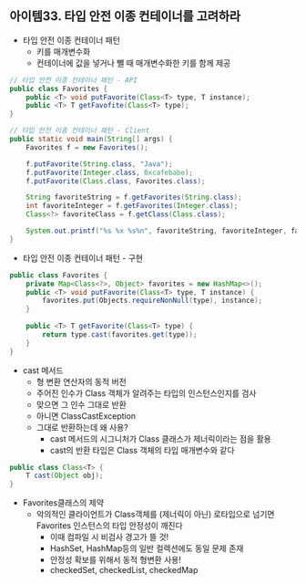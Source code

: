 ## 아이템33. 타입 안전 이종 컨테이너를 고려하라
* 타입 안전 이종 컨테이너 패턴
	* 키를 매개변수화
	* 컨테이너에 값을 넣거나 뺄 때 매개변수화한 키를 함께 제공
```java
// 타입 안전 이종 컨테이너 패턴 - API
public class Favorites {
	public <T> void putFavorite(Class<T> type, T instance);
	public <T> T getFavofite(Class<T> type);
}
```
```java
// 타입 안전 이종 컨테이너 패턴 - Client
public static void main(String[] args) {
	Favorites f = new Favorites();

	f.putFavorite(String.class, "Java");
	f.putFavorite(Integer.class, 0xcafebabe);
	f.putFavorite(Class.class, Favorites.class);

	String favoriteString = f.getFavorites(String.class);
	int favoriteInteger = f.getFavorites(Integer.class);
	Class<?> favoriteClass = f.getClass(Class.class);

	System.out.printf("%s %x %s%n", favoriteString, favoriteInteger, favoriteClass.getName());
}
```
* 타입 안전 이종 컨테이너 패턴 - 구현
```java
public class Favorites {
	private Map<Class<?>, Object> favorites = new HashMap<>();
	public <T> void putFavorite(Class<T> type, T instance) {
		favorites.put(Objects.requireNonNull(type), instance);
	}
	
	public <T> T getFavorite(Class<T> type) {
		return type.cast(favorites.get(type));
	}
}
```
* cast 메서드
	* 형 변환 연산자의 동적 버전
	* 주어진 인수가 Class 객체가 알려주는 타입의 인스턴스인지를 검사
	* 맞으면 그 인수 그대로 반환
	* 아니면 ClassCastException
	* 그대로 반환하는데 왜 사용?
		* cast 메서드의 시그니처가 Class 클래스가 제너릭이라는 점을 활용
		* cast의 반환 타입은 Class 객체의 타입 매개변수와 같다
```java
public class Class<T> {
	T cast(Object obj);
}
```
* Favorites클래스의 제약
	* 악의적인 클라이언트가 Class객체를 (제너릭이 아닌) 로타입으로 넘기면 Favorites 인스턴스의 타입 안정성이 깨진다
		* 이때 컴파일 시 비검사 경고가 뜰 것!
		* HashSet, HashMap등의 일반 컬렉션에도 동일 문제 존재
		* 안정성 확보를 위해서 동적 형변환 사용!
		* checkedSet, checkedList, checkedMap
<!--stackedit_data:
eyJoaXN0b3J5IjpbNTA3NzEwODIxXX0=
-->
